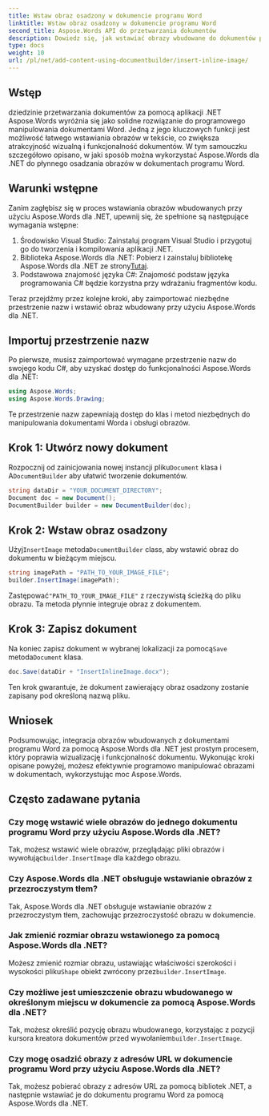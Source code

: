 ```yaml
---
title: Wstaw obraz osadzony w dokumencie programu Word
linktitle: Wstaw obraz osadzony w dokumencie programu Word
second_title: Aspose.Words API do przetwarzania dokumentów
description: Dowiedz się, jak wstawiać obrazy wbudowane do dokumentów programu Word przy użyciu Aspose.Words dla .NET. Przewodnik krok po kroku z przykładami kodu i często zadawanymi pytaniami.
type: docs
weight: 10
url: /pl/net/add-content-using-documentbuilder/insert-inline-image/
---
```

## Wstęp

dziedzinie przetwarzania dokumentów za pomocą aplikacji .NET Aspose.Words wyróżnia się jako solidne rozwiązanie do programowego manipulowania dokumentami Word. Jedną z jego kluczowych funkcji jest możliwość łatwego wstawiania obrazów w tekście, co zwiększa atrakcyjność wizualną i funkcjonalność dokumentów. W tym samouczku szczegółowo opisano, w jaki sposób można wykorzystać Aspose.Words dla .NET do płynnego osadzania obrazów w dokumentach programu Word.

## Warunki wstępne

Zanim zagłębisz się w proces wstawiania obrazów wbudowanych przy użyciu Aspose.Words dla .NET, upewnij się, że spełnione są następujące wymagania wstępne:

1. Środowisko Visual Studio: Zainstaluj program Visual Studio i przygotuj go do tworzenia i kompilowania aplikacji .NET.
2.  Biblioteka Aspose.Words dla .NET: Pobierz i zainstaluj bibliotekę Aspose.Words dla .NET ze strony[Tutaj](https://releases.aspose.com/words/net/).
3. Podstawowa znajomość języka C#: Znajomość podstaw języka programowania C# będzie korzystna przy wdrażaniu fragmentów kodu.

Teraz przejdźmy przez kolejne kroki, aby zaimportować niezbędne przestrzenie nazw i wstawić obraz wbudowany przy użyciu Aspose.Words dla .NET.

## Importuj przestrzenie nazw

Po pierwsze, musisz zaimportować wymagane przestrzenie nazw do swojego kodu C#, aby uzyskać dostęp do funkcjonalności Aspose.Words dla .NET:

```csharp
using Aspose.Words;
using Aspose.Words.Drawing;
```

Te przestrzenie nazw zapewniają dostęp do klas i metod niezbędnych do manipulowania dokumentami Worda i obsługi obrazów.

## Krok 1: Utwórz nowy dokument

 Rozpocznij od zainicjowania nowej instancji pliku`Document` klasa i A`DocumentBuilder` aby ułatwić tworzenie dokumentów.

```csharp
string dataDir = "YOUR_DOCUMENT_DIRECTORY";
Document doc = new Document();
DocumentBuilder builder = new DocumentBuilder(doc);
```

## Krok 2: Wstaw obraz osadzony

 Użyj`InsertImage` metoda`DocumentBuilder` class, aby wstawić obraz do dokumentu w bieżącym miejscu.

```csharp
string imagePath = "PATH_TO_YOUR_IMAGE_FILE";
builder.InsertImage(imagePath);
```

 Zastępować`"PATH_TO_YOUR_IMAGE_FILE"` z rzeczywistą ścieżką do pliku obrazu. Ta metoda płynnie integruje obraz z dokumentem.

## Krok 3: Zapisz dokument

 Na koniec zapisz dokument w wybranej lokalizacji za pomocą`Save` metoda`Document` klasa.

```csharp
doc.Save(dataDir + "InsertInlineImage.docx");
```

Ten krok gwarantuje, że dokument zawierający obraz osadzony zostanie zapisany pod określoną nazwą pliku.

## Wniosek

Podsumowując, integracja obrazów wbudowanych z dokumentami programu Word za pomocą Aspose.Words dla .NET jest prostym procesem, który poprawia wizualizację i funkcjonalność dokumentu. Wykonując kroki opisane powyżej, możesz efektywnie programowo manipulować obrazami w dokumentach, wykorzystując moc Aspose.Words.

## Często zadawane pytania

### Czy mogę wstawić wiele obrazów do jednego dokumentu programu Word przy użyciu Aspose.Words dla .NET?
 Tak, możesz wstawić wiele obrazów, przeglądając pliki obrazów i wywołując`builder.InsertImage` dla każdego obrazu.

### Czy Aspose.Words dla .NET obsługuje wstawianie obrazów z przezroczystym tłem?
Tak, Aspose.Words dla .NET obsługuje wstawianie obrazów z przezroczystym tłem, zachowując przezroczystość obrazu w dokumencie.

### Jak zmienić rozmiar obrazu wstawionego za pomocą Aspose.Words dla .NET?
 Możesz zmienić rozmiar obrazu, ustawiając właściwości szerokości i wysokości pliku`Shape` obiekt zwrócony przez`builder.InsertImage`.

### Czy możliwe jest umieszczenie obrazu wbudowanego w określonym miejscu w dokumencie za pomocą Aspose.Words dla .NET?
 Tak, możesz określić pozycję obrazu wbudowanego, korzystając z pozycji kursora kreatora dokumentów przed wywołaniem`builder.InsertImage`.

### Czy mogę osadzić obrazy z adresów URL w dokumencie programu Word przy użyciu Aspose.Words dla .NET?
Tak, możesz pobierać obrazy z adresów URL za pomocą bibliotek .NET, a następnie wstawiać je do dokumentu programu Word za pomocą Aspose.Words dla .NET.
